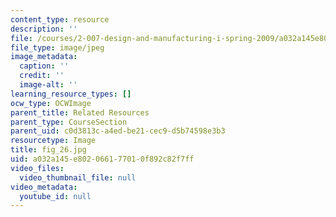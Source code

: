 ```yaml
---
content_type: resource
description: ''
file: /courses/2-007-design-and-manufacturing-i-spring-2009/a032a145e802066177010f892c82f7ff_fig_26.jpg
file_type: image/jpeg
image_metadata:
  caption: ''
  credit: ''
  image-alt: ''
learning_resource_types: []
ocw_type: OCWImage
parent_title: Related Resources
parent_type: CourseSection
parent_uid: c0d3813c-a4ed-be21-cec9-d5b74598e3b3
resourcetype: Image
title: fig_26.jpg
uid: a032a145-e802-0661-7701-0f892c82f7ff
video_files:
  video_thumbnail_file: null
video_metadata:
  youtube_id: null
---
```

